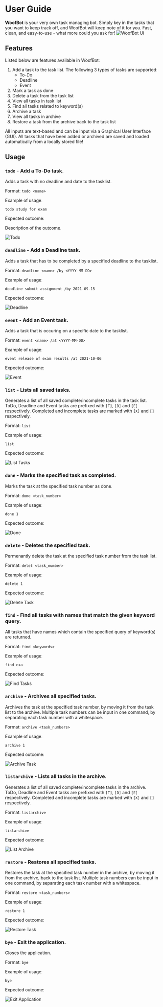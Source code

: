 # User Guide
**WoofBot** is your very own task managing bot. Simply key in the tasks that you want to keep track off, and WoofBot will keep note of it for you. Fast, clean, and easy-to-use - what more could you ask for!
![WoofBot Ui](/docs/Ui.png)

## Features
Listed below are features available in WoofBot:
1. Add a task to the task list. The following 3 types of tasks are supported:
    * To-Do
    * Deadline
    * Event
2. Mark a task as done
3. Delete a task from the task list
4. View all tasks in task list
5. Find all tasks related to keyword(s)
6. Archive a task
7. View all tasks in archive
8. Restore a task from the archive back to the task list

All inputs are text-based and can be input via a Graphical User Interface (GUI).
All tasks that have been added or archived are saved and loaded automatically from a locally stored file!

## Usage

### `todo` - Add a To-Do task.

Adds a task with no deadline and date to the tasklist.

Format: `todo <name>`

Example of usage:

`todo study for exam`

Expected outcome:

Description of the outcome.

![Todo](/docs/Todo.png)

### `deadline` - Add a Deadline task.

Adds a task that has to be completed by a specified deadline to the tasklist.

Format: `deadline <name> /by <YYYY-MM-DD>`

Example of usage:

`deadline submit assignment /by 2021-09-15`

Expected outcome:

![Deadline](/docs/Deadline.png)

### `event` - Add an Event task.

Adds a task that is occuring on a specific date to the tasklist.

Format: `event <name> /at <YYYY-MM-DD>`

Example of usage:

`event release of exam results /at 2021-10-06`

Expected outcome:

![Event](/docs/Event.png)

### `list` - Lists all saved tasks.

Generates a list of all saved complete/incomplete tasks in the task list. ToDo, Deadline and Event tasks are prefixed with `[T]`, `[D]` and `[E]` respectively. Completed and incomplete tasks are marked with `[X]` and `[]` respectively.

Format: `list`

Example of usage:

`list`

Expected outcome:

![List Tasks](/docs/List.png)

### `done` - Marks the specified task as completed.

Marks the task at the specified task number as done.

Format: `done <task_number>`

Example of usage:

`done 1`

Expected outcome:

![Done](/docs/Done.png)

### `delete` - Deletes the specified task.

Permenantly delete the task at the specified task number from the task list.

Format: `delet <task_number>`

Example of usage:

`delete 1`

Expected outcome:

![Delete Task](/docs/Delete.png)

### `find` - Find all tasks with names that match the given keyword query.

All tasks that have names which contain the specified query of keyword(s) are returned.

Format: `find <keywords>`

Example of usage:

`find exa`

Expected outcome:

![Find Tasks](/docs/Find.png)

### `archive` - Archives all specified tasks.

Archives the task at the specified task number, by moving it from the task list to the archive.
Multiple task numbers can be input in one command, by separating each task number with a whitespace.

Format: `archive <task_numbers>`

Example of usage:

`archive 1`

Expected outcome:

![Archive Task](/docs/Archive.png)

### `listarchive` - Lists all tasks in the archive.

Generates a list of all saved complete/incomplete tasks in the archive. ToDo, Deadline and Event tasks are prefixed with `[T]`, `[D]` and `[E]` respectively. Completed and incomplete tasks are marked with `[X]` and `[]` respectively.

Format: `listarchive`

Example of usage:

`listarchive`

Expected outcome:

![List Archive](/docs/ArchiveList.png)

### `restore` - Restores all specified tasks.

Restores the task at the specified task number in the archive, by moving it from the archive, back to the task list.
Multiple task numbers can be input in one command, by separating each task number with a whitespace.

Format: `restore <task_numbers>`

Example of usage:

`restore 1`

Expected outcome:

![Restore Task](/docs/Restore.png)

### `bye` - Exit the application.

Closes the application.

Format: `bye`

Example of usage:

`bye`

Expected outcome:

![Exit Application](/docs/Bye.png)
